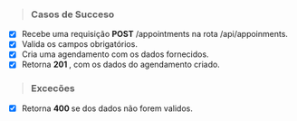 > ### Casos de Succeso


- [X] Recebe uma requisição <b>POST</b> /appointments na rota /api/appoinments.
- [X] Valida os campos obrigatórios.
- [X] Cria uma agendamento com os dados fornecidos.
- [X] Retorna <b> 201 </b>, com os dados do agendamento criado.

> ### Excecões

- [X] Retorna <b> 400 </b> se dos dados não forem validos.